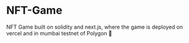 # NFT-Game
NFT Game built on solidity and next.js, where the game is deployed on vercel and in mumbai testnet of Polygon 🚀
